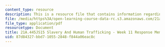 ```yaml
---
content_type: resource
description: This is a resource file that contains information regarding week 11 memo.
file: /media/https%3A/open-learning-course-data-rc.s3.amazonaws.com/21a-445j-slavery-and-human-trafficking-in-the-21st-century-spring-2015/87d84327bbd710552848f844a06eac8c_MIT21A_445JS15_Week11memo.pdf
file_type: application/pdf
resourcetype: Document
title: 21A.445JS15 Slavery And Human Trafficking - Week 11 Response Memo
uid: 87d84327-bbd7-1055-2848-f844a06eac8c
---
```

